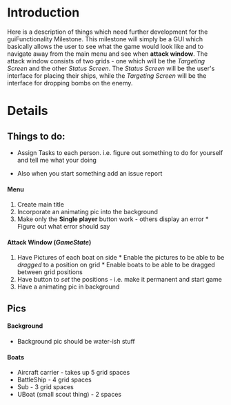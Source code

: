 # Introduction #

Here is a description of things which need further development for the guiFunctionality Milestone. This milestone will simply be a GUI which basically allows the user to see what the game would look like and to navigate away from the main menu and see when **attack window**. The attack window consists of two grids - one which will be the _Targeting Screen_ and the other _Status Screen_. The _Status Screen_ will be the user's interface for placing their ships, while the _Targeting Screen_ will be the interface for dropping bombs on the enemy.


# Details #

## Things to do: ##

  * Assign Tasks to each person. i.e. figure out something to do for yourself and tell me what your doing

  * Also when you start something add an issue report

#### Menu ####
  1. Create main title
  1. Incorporate an animating pic into the background
  1. Make only the **Single player** button work - others display an error
    * Figure out what error should say

#### Attack Window (_GameState_) ####
  1. Have Pictures of each boat on side
    * Enable the pictures to be able to be _dragged_ to a position on grid
    * Enable boats to be able to be dragged between grid positions
  1. Have button to _set_ the positions - i.e. make it permanent and start game
  1. Have a animating pic in background

## Pics ##

#### Background ####
  * Background pic should be water-ish stuff

#### Boats ####
  * Aircraft carrier - takes up 5 grid spaces
  * BattleShip - 4 grid spaces
  * Sub - 3 grid spaces
  * UBoat (small scout thing) - 2 spaces